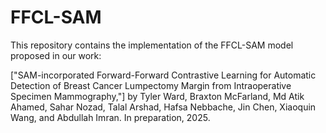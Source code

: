 # FFCL-SAM

This repository contains the implementation of the FFCL-SAM model proposed in our work:

["SAM-incorporated Forward-Forward Contrastive Learning for Automatic Detection of Breast Cancer Lumpectomy Margin from Intraoperative Specimen Mammography,"] by Tyler Ward, Braxton McFarland, Md Atik Ahamed, Sahar Nozad, Talal Arshad, Hafsa Nebbache, Jin Chen, Xiaoquin Wang, and Abdullah Imran. In preparation, 2025.

